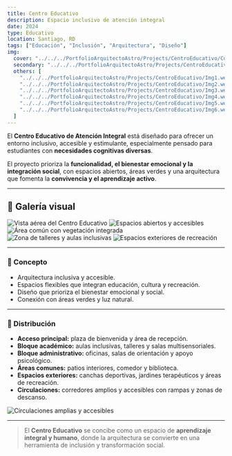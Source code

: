 ```yaml
---
title: Centro Educativo
description: Espacio inclusivo de atención integral
date: 2024
type: Educativo
location: Santiago, RD
tags: ["Educación", "Inclusión", "Arquitectura", "Diseño"]
img:
  cover: "../../../PortfolioArquitectoAstro/Projects/CentroEducativo/Cover.webp"
  secondary: "../../../PortfolioArquitectoAstro/Projects/CentroEducativo/Secondary.webp"
  others: [ 
    "../../../PortfolioArquitectoAstro/Projects/CentroEducativo/Img1.webp", 
    "../../../PortfolioArquitectoAstro/Projects/CentroEducativo/Img2.webp", 
    "../../../PortfolioArquitectoAstro/Projects/CentroEducativo/Img3.webp", 
    "../../../PortfolioArquitectoAstro/Projects/CentroEducativo/Img4.webp",
    "../../../PortfolioArquitectoAstro/Projects/CentroEducativo/Img5.webp",
    "../../../PortfolioArquitectoAstro/Projects/CentroEducativo/Img6.webp"
  ]
---
```


El **Centro Educativo de Atención Integral** está diseñado para ofrecer un entorno inclusivo, accesible y estimulante, especialmente pensado para estudiantes con **necesidades cognitivas diversas**.  

El proyecto prioriza la **funcionalidad, el bienestar emocional y la integración social**, con espacios abiertos, áreas verdes y una arquitectura que fomenta la **convivencia y el aprendizaje activo**.  

---

## 📸 Galería visual
<div class="grid grid-cols-1 sm:grid-cols-2 gap-6 my-6">
  <img src="../../../PortfolioArquitectoAstro/Projects/CentroEducativo/Img1.webp" alt="Vista aérea del Centro Educativo" class="w-full h-full rounded-xl shadow-md object-cover hover:scale-105 transition-transform duration-500"/>
  <img src="../../../PortfolioArquitectoAstro/Projects/CentroEducativo/Img2.webp" alt="Espacios abiertos y accesibles" class="w-full h-full rounded-xl shadow-md object-cover hover:scale-105 transition-transform duration-500"/>
  <img src="../../../PortfolioArquitectoAstro/Projects/CentroEducativo/Img3.webp" alt="Área común con vegetación integrada" class="w-full h-full rounded-xl shadow-md object-cover hover:scale-105 transition-transform duration-500"/>
  <img src="../../../PortfolioArquitectoAstro/Projects/CentroEducativo/Img4.webp" alt="Zona de talleres y aulas inclusivas" class="w-full h-full rounded-xl shadow-md object-cover hover:scale-105 transition-transform duration-500"/>
  <img src="../../../PortfolioArquitectoAstro/Projects/CentroEducativo/Img5.webp" alt="Espacios exteriores de recreación" class="w-full h-full rounded-xl shadow-md object-cover hover:scale-105 transition-transform duration-500"/>
</div>

---

### 🌱 Concepto
- Arquitectura inclusiva y accesible.  
- Espacios flexibles que integran educación, cultura y recreación.  
- Diseño que prioriza el bienestar emocional y social.  
- Conexión con áreas verdes y luz natural.  

---

### 📐 Distribución
- **Acceso principal:** plaza de bienvenida y área de recepción.  
- **Bloque académico:** aulas inclusivas, talleres y salas multisensoriales.  
- **Bloque administrativo:** oficinas, salas de orientación y apoyo psicológico.  
- **Áreas comunes:** patios interiores, comedor y biblioteca.  
- **Espacios exteriores:** canchas deportivas, jardines terapéuticos y áreas de recreación.  
- **Circulaciones:** corredores amplios y accesibles con rampas y zonas de descanso.  

<img src="../../../PortfolioArquitectoAstro/Projects/CentroEducativo/Img6.webp" alt="Circulaciones amplias y accesibles" class="w-full h-full rounded-xl shadow-md object-cover hover:scale-105 transition-transform duration-500"/>

---

> El **Centro Educativo** se concibe como un espacio de **aprendizaje integral y humano**, donde la arquitectura se convierte en una herramienta de inclusión y transformación social.
